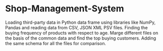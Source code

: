 # Shop-Management-System
Loading third-party data in Python data frame using libraries like NumPy, Pandas and reading data from CSV, JSON XML PSV files. Finding the buying frequency of products with respect to age. Marge different files on the basis of the common data and find the top buying customers. Adding the same schema for all the files for comparison.
